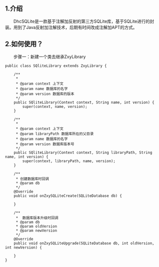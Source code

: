 
## 1.介绍

&emsp;&emsp;DhcSQLite是一款基于注解加反射的第三方SQLite库，基于SQLite进行的封装。用到了Java反射加注解技术，后期有时间改成注解加APT的方式。

## 2.如何使用？

&emsp;&emsp;步骤一：新建一个类去继承ZxyLibrary

    public class SQliteLibrary extends ZxyLibrary {

        /**
         * 
         * @param context 上下文
         * @param name 数据库的名字
         * @param version 数据库的版本
         */
        public SQliteLibrary(Context context, String name, int version) {
            super(context, name, version);
        }

        /**
         * 
         * @param context 上下文
         * @param libraryPath 数据库所在的父目录
         * @param name 数据库的名字
         * @param version 数据库版本号
         */
        public SQliteLibrary(Context context, String libraryPath, String name, int version) {
            super(context, libraryPath, name, version);
        }
    
        /**
         * 创建数据库时回调
         * @param db
         */
        @Override
        public void onZxySQLiteCreate(SQLiteDatabase db) {

        }
    
        /**
         *  数据库版本升级时回调
         * @param db
         * @param oldVersion
         * @param newVersion
         */
        @Override
        public void onZxySQLiteUpgrade(SQLiteDatabase db, int oldVersion, int newVersion) {

        }
    }